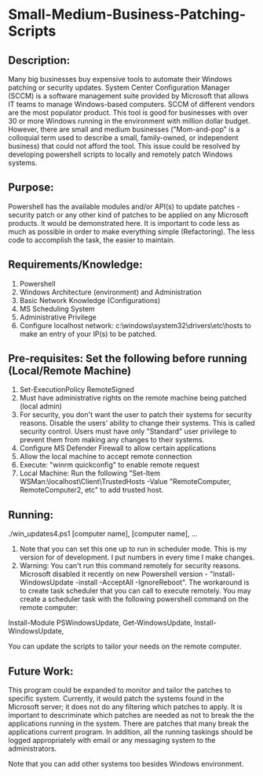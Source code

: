 # Small-Medium-Business-Patching-Scripts

Description:
------------
Many big businesses buy expensive tools to automate their Windows patching or security updates. System Center Configuration Manager (SCCM) is a software management suite provided by Microsoft that allows IT teams to manage Windows-based computers. SCCM of different vendors are the most populator product. This tool is good for businesses with over 30 or more Windows running in the environment with million dollar budget. However, there are small and medium businesses ("Mom-and-pop" is a colloquial term used to describe a small, family-owned, or independent business) that could  not afford the tool. This issue could be resolved by developing powershell scripts to locally and remotely patch Windows systems.

Purpose:
--------
Powershell has the available modules and/or API(s) to update patches - security patch or any other kind of patches to be applied on any Microsoft products. It would be demonstrated here. It is important to code less as much as possible in order to make everything simple (Refactoring). The less code to accomplish the task, the easier to maintain.

Requirements/Knowledge:
------------
1. Powershell
2. Windows Architecture (environment) and Administration
3. Basic Network Knowledge (Configurations)
4. MS Scheduling System
5. Administrative Privilege
6. Configure localhost network: c:\windows\system32\drivers\etc\hosts to make an entry of your IP(s) to be patched.


Pre-requisites: Set the following before running (Local/Remote Machine)
------------------------------------------------
1.  Set-ExecutionPolicy RemoteSigned
2.  Must have administrative rights on the remote machine being patched (local admin)
3.  For security, you don't want the user to patch their systems for security reasons. Disable the users' ability to change their systems. This is called security control. Users must have only "Standard" user privilege to prevent them from making any changes to their systems.
4. Configure MS Defender Firewall to allow certain applications
5. Allow the local machine to accept remote connection
6. Execute: "winrm quickconfig" to enable remote request
7. Local Machine: Run the following "Set-Item WSMan:\localhost\Client\TrustedHosts -Value "RemoteComputer, RemoteComputer2, etc" to add trusted host.

Running:
--------
./win_updates4.ps1 [computer name], [computer name], ...

1. Note that you can set this one up to run in scheduler mode. This is my version for of development. I put numbers in every time I make changes.
2. Warning: You can't run this command remotely for security reasons. Microsoft disabled it recently on new Powershell version - "Install-WindowsUpdate -install -AcceptAll -IgnoreReboot". The workaround is to create task scheduler that you can call to execute remotely. You may create a scheduler task with the following powershell command on the remote computer:

Install-Module PSWindowsUpdate,
Get-WindowsUpdate,
Install-WindowsUpdate,

You can update the scripts to tailor your needs on the remote computer.


Future Work:
------------
This program could be expanded to monitor and tailor the patches to specific system. Currently, it would patch the systems found in the Microsoft server; it does not do any filtering which patches to apply. It is important to descriminate which patches are needed as not to break the the applications running in the system. There are patches that many break the applications current program. In addition, all the running taskings should be logged appropriately with email or any messaging system to the administrators.

Note that you can add other systems too besides Windows environment.
